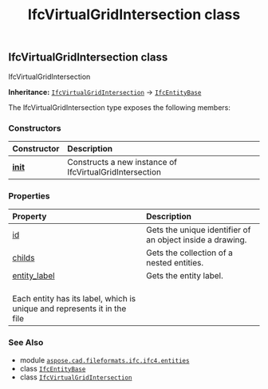 ﻿---
title: IfcVirtualGridIntersection class
second_title: Aspose.CAD for Python via .NET API References
description: 
type: docs
weight: 7560
url: /python-net/aspose.cad.fileformats.ifc.ifc4.entities/ifcvirtualgridintersection/
is_root: false
---

## IfcVirtualGridIntersection class

IfcVirtualGridIntersection



**Inheritance:** [`IfcVirtualGridIntersection`](/cad/python-net/aspose.cad.fileformats.ifc.ifc4.entities/ifcvirtualgridintersection) → 
[`IfcEntityBase`](/cad/python-net/aspose.cad.fileformats.ifc/ifcentitybase)



The IfcVirtualGridIntersection type exposes the following members:

### Constructors
| Constructor | Description |
| :- | :- |
| [__init__](/cad/python-net/aspose.cad.fileformats.ifc.ifc4.entities/ifcvirtualgridintersection/__init__/#) | Constructs a new instance of IfcVirtualGridIntersection |


### Properties
| Property | Description |
| :- | :- |
| [id](/cad/python-net/aspose.cad.fileformats.ifc.ifc4.entities/ifcvirtualgridintersection/id) | Gets the unique identifier of an object inside a drawing. |
| [childs](/cad/python-net/aspose.cad.fileformats.ifc.ifc4.entities/ifcvirtualgridintersection/childs) | Gets the collection of a nested entities. |
| [entity_label](/cad/python-net/aspose.cad.fileformats.ifc.ifc4.entities/ifcvirtualgridintersection/entity_label) | Gets the entity label.<br/>Each entity has its label, which is unique and represents it in the file |



### See Also
* module [`aspose.cad.fileformats.ifc.ifc4.entities`](..)
* class [`IfcEntityBase`](/cad/python-net/aspose.cad.fileformats.ifc/ifcentitybase)
* class [`IfcVirtualGridIntersection`](/cad/python-net/aspose.cad.fileformats.ifc.ifc4.entities/ifcvirtualgridintersection)
